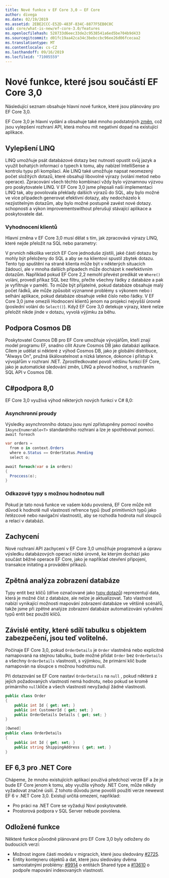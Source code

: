 ```yaml
---
title: Nové funkce v EF Core 3,0 – EF Core
author: divega
ms.date: 02/19/2019
ms.assetid: 2EBE2CCC-E52D-483F-834C-8877F5EB0C0C
uid: core/what-is-new/ef-core-3.0/features
ms.openlocfilehash: 528733d6eec33de2c9538541a6ed5be704b9d433
ms.sourcegitcommit: d01fc19aa42ca34c3bebccbc96ee26d06fcecaa2
ms.translationtype: MT
ms.contentlocale: cs-CZ
ms.lasthandoff: 09/16/2019
ms.locfileid: "71005559"
---
```

# <a name="new-features-included-in-ef-core-30"></a>Nové funkce, které jsou součástí EF Core 3,0

Následující seznam obsahuje hlavní nové funkce, které jsou plánovány pro EF Core 3,0.

EF Core 3,0 je hlavní vydání a obsahuje také mnoho podstatných [změn](xref:core/what-is-new/ef-core-3.0/breaking-changes), což jsou vylepšení rozhraní API, která mohou mít negativní dopad na existující aplikace.  

## <a name="linq-improvements"></a>Vylepšení LINQ 

LINQ umožňuje psát databázové dotazy bez nutnosti opustit svůj jazyk a využít bohatých informací o typech k tomu, aby nabízel IntelliSense a kontrolu typu při kompilaci.
Ale LINQ také umožňuje napsat neomezený počet složitých dotazů, které obsahují libovolné výrazy (volání metod nebo operace).
Zpracování všech těchto kombinací vždy bylo významnou výzvou pro poskytovatele LINQ.
V EF Core 3,0 jsme přepsali naši implementaci LINQ tak, aby povolovala překlady dalších výrazů do SQL, aby bylo možné ve více případech generovat efektivní dotazy, aby nedocházelo k nezjistitelným dotazům, aby bylo možné postupně zavést nové dotazy. schopnosti a výkon improvementswithout přerušují stávající aplikace a poskytovatele dat.

### <a name="client-evaluation"></a>Vyhodnocení klientů

Hlavní změna v EF Core 3,0 musí dělat s tím, jak zpracovává výrazy LINQ, které nejde přeložit na SQL nebo parametry:

V prvních několika verzích EF Core jednoduše zjistili, jaké části dotazu by mohly být přeloženy do SQL a aby se na klientovi spustil zbytek dotazu.
Tento typ spuštění na straně klienta může být v některých situacích žádoucí, ale v mnoha dalších případech může docházet k neefektivním dotazům.
Například pokud EF Core 2,2 nemohl převést predikát ve `Where()` volání, provedl příkaz SQL bez filtru, přečte všechny řádky z databáze a pak je vyfiltruje v paměti.
To může být přijatelné, pokud databáze obsahuje malý počet řádků, ale může způsobit významné problémy s výkonem nebo i selhání aplikace, pokud databáze obsahuje velké číslo nebo řádky.
V EF Core 3,0 jsme omezili Hodnocení klientů jenom na projekci nejvyšší úrovně (poslední volání do `Select()`).
Když EF Core 3,0 detekuje výrazy, které nelze přeložit nikde jinde v dotazu, vyvolá výjimku za běhu.

## <a name="cosmos-db-support"></a>Podpora Cosmos DB 

Poskytovatel Cosmos DB pro EF Core umožňuje vývojářům, kteří znají model programu EF, snadno cílit Azure Cosmos DB jako databázi aplikace.
Cílem je udělat si některé z výhod Cosmos DB, jako je globální distribuce, "Always On", pružná škálovatelnost a nízká latence, dokonce i přístup k vývojářům v rozhraní .NET.
Zprostředkovatel povolí většinu funkcí EF Core, jako je automatické sledování změn, LINQ a převod hodnot, s rozhraním SQL API v Cosmos DB.

## <a name="c-80-support"></a>C#podpora 8,0

EF Core 3,0 využívá výhod některých nových funkcí v C# 8,0:

### <a name="asynchronous-streams"></a>Asynchronní proudy

Výsledky asynchronního dotazu jsou nyní zpřístupněny pomocí nového `IAsyncEnumerable<T>` standardního rozhraní a lze je spotřebovat pomocí. `await foreach`

``` csharp
var orders = 
  from o in context.Orders
  where o.Status == OrderStatus.Pending
  select o;

await foreach(var o in orders)
{
  Proccess(o);
} 
```

### <a name="nullable-reference-types"></a>Odkazové typy s možnou hodnotou null 

Pokud je tato nová funkce ve vašem kódu povolená, EF Core může mít důvod k hodnotě null vlastností refrence typů (buď primitivních typů jako řetězcové nebo navigační vlastnosti), aby se rozhodla hodnota null sloupců a relací v databázi.

## <a name="interception"></a>Zachycení

Nové rozhraní API zachycení v EF Core 3,0 umožňuje programově a úpravu výsledku databázových operací nízké úrovně, ke kterým dochází jako součást běžné operace EF Core, jako je například otevření připojení, transakce initating a provádění příkazů. 

## <a name="reverse-engineering-of-database-views"></a>Zpětná analýza zobrazení databáze

Typy entit bez klíčů (dříve označované jako [typy dotazů](xref:core/modeling/query-types)) reprezentují data, která je možné číst z databáze, ale nelze je aktualizovat.
Tato vlastnost nabízí vynikající možnosti mapování zobrazení databáze ve většině scénářů, takže jsme při zpětné analýze zobrazení databáze automatizováni vytváření typů entit bez použití klíčů.

## <a name="dependent-entities-sharing-the-table-with-the-principal-are-now-optional"></a>Závislé entity, které sdílí tabulku s objektem zabezpečení, jsou teď volitelné.

Počínaje EF Core 3,0, pokud `OrderDetails` je `Order` vlastněná nebo explicitně namapovaná na stejnou tabulku, bude možné přidat `Order` bez `OrderDetails` a všechny `OrderDetails` vlastnosti, s výjimkou, že primární klíč bude namapován na sloupce s možnou hodnotou null.

Při dotazování se EF Core nastaví `OrderDetails` na `null` , pokud některá z jejích požadovaných vlastností nemá hodnotu, nebo pokud se kromě primárního `null`klíče a všech vlastností nevyžadují žádné vlastnosti.

``` csharp
public class Order
{
    public int Id { get; set; }
    public int CustomerId { get; set; }
    public OrderDetails Details { get; set; }
}

[Owned]
public class OrderDetails
{
    public int Id { get; set; }
    public string ShippingAddress { get; set; }
}
```

## <a name="ef-63-on-net-core"></a>EF 6,3 pro .NET Core

Chápeme, že mnoho existujících aplikací používá předchozí verze EF a že je bude EF Core jenom k tomu, aby využila výhody .NET Core, může někdy vyžadovat značné úsilí.
Z tohoto důvodu jsme povolili použití verze newewst EF 6 v .NET Core 3,0.
Existují určitá omezení, například:
- Pro práci na .NET Core se vyžadují Noví poskytovatelé.
- Prostorová podpora v SQL Server nebude povolena.

## <a name="postponed-features"></a>Odložené funkce

Některé funkce původně plánované pro EF Core 3,0 byly odloženy do budoucích verzí: 

- Možnost ingore části modelu v migracích, které jsou sledovány [#2725](https://github.com/aspnet/EntityFrameworkCore/issues/2725).
- Entity kontejneru objektů a dat, které jsou sledovány dvěma samostatnými problémy: [#9914](https://github.com/aspnet/EntityFrameworkCore/issues/9914) o entitách Shared type a [#13610](https://github.com/aspnet/EntityFrameworkCore/issues/13610) o podpoře mapování indexovaných vlastností.
